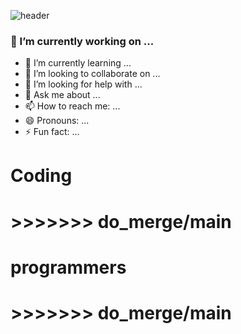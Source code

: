 ![header](https://capsule-render.vercel.app/api?type=transparent&color=auto&height=300&section=HI&text=HEECHAN&fontSize=90)


 ### 🔭 I’m currently working on ...
- 🌱 I’m currently learning ...
- 👯 I’m looking to collaborate on ...
- 🤔 I’m looking for help with ...
- 💬 Ask me about ...
- 📫 How to reach me: ...
- 😄 Pronouns: ...
- ⚡ Fun fact: ...


# Coding
# >>>>>>> do_merge/main

# programmers
# >>>>>>> do_merge/main
